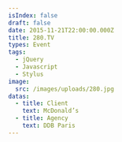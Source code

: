 ```yaml
---
isIndex: false
draft: false
date: 2015-11-21T22:00:00.000Z
title: 280.TV
types: Event
tags:
  - jQuery
  - Javascript
  - Stylus
image:
  src: /images/uploads/280.jpg
datas:
  - title: Client
    text: McDonald’s
  - title: Agency
    text: DDB Paris
---
```

